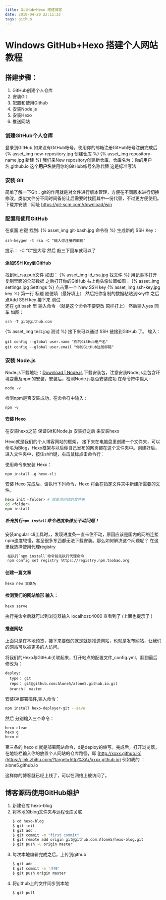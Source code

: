 ```yaml
---
title: GitHub+Hexo 搭建博客
date: 2019-04-20 22:11:33
tags: github
---
```


# Windows GitHub+Hexo 搭建个人网站教程

## 搭建步骤：

1. GitHub创建个人仓库
1. 安装Git
1. 配置和使用Github
1. 安装Node.js
1. 安装Hexo
1. 推送网站

### 创建GitHub个人仓库

登录到GitHub,如果没有GitHub帐号，使用你的邮箱注册GitHub帐号注册完成后
{% asset_img new-repository.jpg 创建仓库 %}
{% asset_img repository-name.jpg  新建 %}
我们来New repository创建新仓库，仓库名为：你的用户名.github.io
这个**用户名**使用你的GitHub帐号名称代替  这是标准写法

### 安装 Git
简单了解一下Git：git的作用就是对文件进行版本管理，方便在不同版本进行切换修改，类似文件分不同时间备份让后需要时找回其中一份代替，不过更方便使用。
下载并安装：网址 <https://git-scm.com/download/win>

### 配置和使用GitHub
在桌面 右键 找到:
{% asset_img git-bash.jpg 命令符 %}
生成新的 SSH Key：
```
ssh-keygen -t rsa -C "输入你注册的邮箱"
```
提示： -C    “C”是大写
然后  敲三下回车就可以了
#### 添加SSH Key到GitHub
找到id_rsa.pub文件   如图：
{% asset_img id_rsa.jpg 找文件 %}
用记事本打开  复制里面的全部数据     之后打开你的GitHub    右上角头像位置如图：
{% asset_img settings.jpg Settings %}
点击第一个  New SSH key 
{% asset_img ssh-key.jpg key %}
第一行 标题 随便填（最好填上） 然后把你复制的数据粘贴到Key中     之后点Add SSH key
接下来 测试    
还在 git bash 里     输入命令  （就是这个命令不要更改 原样打上）  然后输入yes 回车    如图：
```
ssh -T git@github.com
```
{% asset_img test.jpg 测试 %}
接下来可以通过 SSH 链接到GitHub 了。 输入：
```
git config --global user.name "你的GitHub用户名"
git config --global user.email "你的GitHub注册邮箱"
```
### 安装 Node.js
Node.js下载地址：[Download | Node.js](https://link.zhihu.com/?target=https%3A//nodejs.org/en/download/) 下载安装包，注意安装Node.js会包含环境变量及npm的安装，安装后，检测Node.js是否安装成功   在命令符中输入 :
```
node -v
```

检测npm是否安装成功，在命令符中输入 :
```
npm -v
```
#### 安装 Hexo
在安装hexo之前 保证Git和Node.js 安装好之后 来安装hexo

Hexo就是我们的个人博客网站的框架， 接下来在电脑盘里创建一个文件夹，可以命名为Blog，Hexo框架与以后你自己发布的网页都在这个文件夹中。创建好后，进入文件夹中，按住shift键，右击鼠标点击命令行：

使用命令来安装 Hexo：
```
npm install -g hexo-cli 
```
安装 Hexo 完成后，请执行下列命令，Hexo 将会在指定文件夹中新建所需要的文件。
```bash
hexo init <folder> # 就是你创建的文件夹
cd <folder>
npm install
```

##### 补充执行`npm install`命令进度条停止不动问题！
安装angular cli工具时，，发现进度条一直卡住不动，原因应该是国内的网络连接npm速度较慢，甚至很多东西都无法下载安装。那么如何解决这个问题呢？
在这里我选择使用代理registry
```bash
 在执行`npm install`命令前先执行代理命令
 npm config set registry https://registry.npm.taobao.org
```

#### 创建一篇文章
```bash
hexo new 文章名
```
#### 检测我们的网站雏形  输入：
```bash
hexo serve
```
执行完命令后就可以到浏览器输入 localhost:4000 查看到了 (上面也提示了  )

#### 推送网站

上面只是在本地预览，接下来要做的就是就是推送网站，也就是发布网站，让我们的网站可以被更多的人访问。

将我们的Hexo与GitHub关联起来，打开站点的配置文件_config.yml，翻到最后修改为：
```
deploy:
  type： git
  repo： git@github.com:Alone5/alone5.github.io.git
  branch： master
```

安装Git部署插件,输入命令：

```bash
npm install hexo-deployer-git --save
```

然后  分别输入三个命令：

```bash
hexo clean 
hexo g 
hexo d
```

第三条的 hexo d 就是部署网站命令，d是deploy的缩写。完成后，打开浏览器，在地址栏输入你的放置个人网站的仓库路径，即 [http://xxxx.github.io](https://link.zhihu.com/?target=http%3A//xxxx.github.io)   例如我的 ：  alone5.github.io

这样你的博客就已经上线了，可以在网络上被访问了。

## 博客源码使用GitHub维护

1. 新建仓库 hexo-blog
2. 将本地的blog文件夹与远程仓库关联
   ```bash
   $ cd hexo-blog
   $ git init
   $ git add .
   $ git commit -m "first commit"
   $ git remote add origin git@github.com:Alone5/hexo-blog.git
   $ git push -u origin master
   ```
3. 每次本地编辑完成之后，上传到github
	```bash
	$ git add .
	$ git commit -m '注释'
	$ git push origin master 
	```
4. 将github上的文件同步到本地
	```bash
	$ git pull
	```






